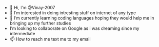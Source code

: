 - 👋 Hi, I’m @Vinay-2007
- 👀 I’m interested in doing intresting stuff on internet of any type 
- 🌱 I’m currently learning coding languages hoping they would help me in bringing up my further studies 
-  I’m looking to collaborate on Google as i was dreaming since my intermediate 
- 📫 How to reach me text me to my email


<!---
Vinay-2007/Vinay-2007 is a ✨ special ✨ repository because its `README.md` (this file) appears on your GitHub profile.
You can click the Preview link to take a look at your changes.
--->
